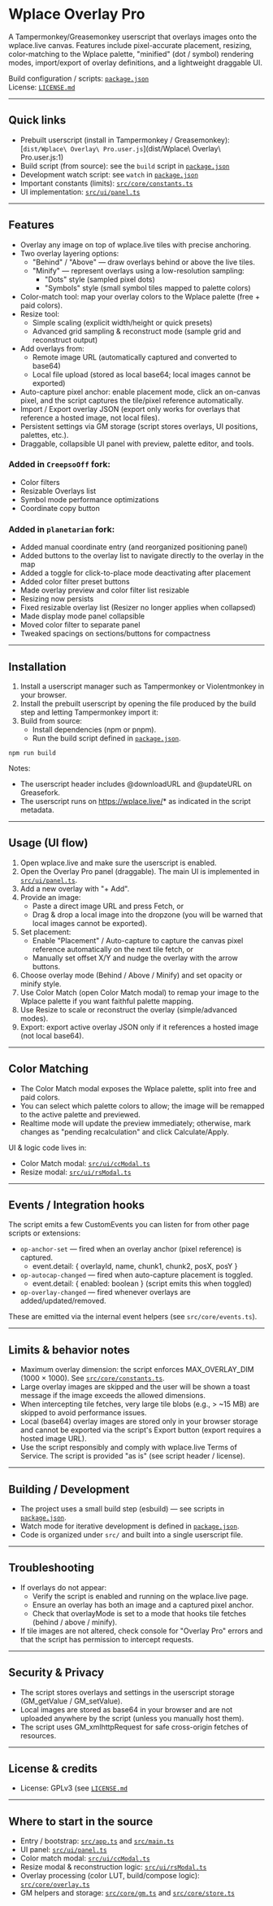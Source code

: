 # Wplace Overlay Pro

A Tampermonkey/Greasemonkey userscript that overlays images onto the wplace.live canvas. Features include pixel-accurate placement, resizing, color-matching to the Wplace palette, "minified" (dot / symbol) rendering modes, import/export of overlay definitions, and a lightweight draggable UI.

Build configuration / scripts: [`package.json`](package.json:7)  
License: [`LICENSE.md`](LICENSE.md:1)

---

## Quick links
- Prebuilt userscript (install in Tampermonkey / Greasemonkey): [`dist/Wplace\ Overlay\ Pro.user.js`](dist/Wplace\ Overlay\ Pro.user.js:1)  
- Build script (from source): see the `build` script in [`package.json`](package.json:7)  
- Development watch script: see `watch` in [`package.json`](package.json:8)  
- Important constants (limits): [`src/core/constants.ts`](src/core/constants.ts:1)  
- UI implementation: [`src/ui/panel.ts`](src/ui/panel.ts:1)

---

## Features
- Overlay any image on top of wplace.live tiles with precise anchoring.
- Two overlay layering options:
  - "Behind" / "Above" — draw overlays behind or above the live tiles.
  - "Minify" — represent overlays using a low-resolution sampling:
    - "Dots" style (sampled pixel dots)
    - "Symbols" style (small symbol tiles mapped to palette colors)
- Color-match tool: map your overlay colors to the Wplace palette (free + paid colors).
- Resize tool:
  - Simple scaling (explicit width/height or quick presets)
  - Advanced grid sampling & reconstruct mode (sample grid and reconstruct output)
- Add overlays from:
  - Remote image URL (automatically captured and converted to base64)
  - Local file upload (stored as local base64; local images cannot be exported)
- Auto-capture pixel anchor: enable placement mode, click an on-canvas pixel, and the script captures the tile/pixel reference automatically.
- Import / Export overlay JSON (export only works for overlays that reference a hosted image, not local files).
- Persistent settings via GM storage (script stores overlays, UI positions, palettes, etc.).
- Draggable, collapsible UI panel with preview, palette editor, and tools.

### Added in `CreepsoOff` fork:
- Color filters
- Resizable Overlays list
- Symbol mode performance optimizations
- Coordinate copy button

### Added in `planetarian` fork:
- Added manual coordinate entry (and reorganized positioning panel)
- Added buttons to the overlay list to navigate directly to the overlay in the map
- Added a toggle for click-to-place mode deactivating after placement
- Added color filter preset buttons
- Made overlay preview and color filter list resizable
- Resizing now persists
- Fixed resizable overlay list (Resizer no longer applies when collapsed)
- Made display mode panel collapsible
- Moved color filter to separate panel
- Tweaked spacings on sections/buttons for compactness

---

## Installation

1. Install a userscript manager such as Tampermonkey or Violentmonkey in your browser.
2. Install the prebuilt userscript by opening the file produced by the build step and letting Tampermonkey import it:
3. Build from source:
   - Install dependencies (npm or pnpm).
   - Run the build script defined in [`package.json`](package.json:7). 

```
npm run build
```

Notes:
- The userscript header includes @downloadURL and @updateURL on Greasefork.
- The userscript runs on https://wplace.live/* as indicated in the script metadata.

---

## Usage (UI flow)
1. Open wplace.live and make sure the userscript is enabled.
2. Open the Overlay Pro panel (draggable). The main UI is implemented in [`src/ui/panel.ts`](src/ui/panel.ts:1).
3. Add a new overlay with "+ Add".
4. Provide an image:
   - Paste a direct image URL and press Fetch, or
   - Drag & drop a local image into the dropzone (you will be warned that local images cannot be exported).
5. Set placement:
   - Enable "Placement" / Auto-capture to capture the canvas pixel reference automatically on the next tile fetch, or
   - Manually set offset X/Y and nudge the overlay with the arrow buttons.
6. Choose overlay mode (Behind / Above / Minify) and set opacity or minify style.
7. Use Color Match (open Color Match modal) to remap your image to the Wplace palette if you want faithful palette mapping.
8. Use Resize to scale or reconstruct the overlay (simple/advanced modes).
9. Export: export active overlay JSON only if it references a hosted image (not local base64).

---

## Color Matching
- The Color Match modal exposes the Wplace palette, split into free and paid colors.
- You can select which palette colors to allow; the image will be remapped to the active palette and previewed.
- Realtime mode will update the preview immediately; otherwise, mark changes as "pending recalculation" and click Calculate/Apply.

UI & logic code lives in:
- Color Match modal: [`src/ui/ccModal.ts`](src/ui/ccModal.ts:1)
- Resize modal: [`src/ui/rsModal.ts`](src/ui/rsModal.ts:1)

---

## Events / Integration hooks
The script emits a few CustomEvents you can listen for from other page scripts or extensions:
- `op-anchor-set` — fired when an overlay anchor (pixel reference) is captured.
  - event.detail: { overlayId, name, chunk1, chunk2, posX, posY }
- `op-autocap-changed` — fired when auto-capture placement is toggled.
  - event.detail: { enabled: boolean } (script emits this when toggled)
- `op-overlay-changed` — fired whenever overlays are added/updated/removed.

These are emitted via the internal event helpers (see `src/core/events.ts`).

---

## Limits & behavior notes
- Maximum overlay dimension: the script enforces MAX_OVERLAY_DIM (1000 × 1000). See [`src/core/constants.ts`](src/core/constants.ts:1).
- Large overlay images are skipped and the user will be shown a toast message if the image exceeds the allowed dimensions.
- When intercepting tile fetches, very large tile blobs (e.g., > ~15 MB) are skipped to avoid performance issues.
- Local (base64) overlay images are stored only in your browser storage and cannot be exported via the script's Export button (export requires a hosted image URL).
- Use the script responsibly and comply with wplace.live Terms of Service. The script is provided "as is" (see script header / license).

---

## Building / Development
- The project uses a small build step (esbuild) — see scripts in [`package.json`](package.json:7).
- Watch mode for iterative development is defined in [`package.json`](package.json:8).
- Code is organized under `src/` and built into a single userscript file.

---

## Troubleshooting
- If overlays do not appear:
  - Verify the script is enabled and running on the wplace.live page.
  - Ensure an overlay has both an image and a captured pixel anchor.
  - Check that overlayMode is set to a mode that hooks tile fetches (behind / above / minify).
- If tile images are not altered, check console for "Overlay Pro" errors and that the script has permission to intercept requests.

---

## Security & Privacy
- The script stores overlays and settings in the userscript storage (GM_getValue / GM_setValue).
- Local images are stored as base64 in your browser and are not uploaded anywhere by the script (unless you manually host them).
- The script uses GM_xmlhttpRequest for safe cross-origin fetches of resources.

---

## License & credits
- License: GPLv3 (see [`LICENSE.md`](LICENSE.md:1)

---

## Where to start in the source
- Entry / bootstrap: [`src/app.ts`](src/app.ts:1) and [`src/main.ts`](src/main.ts:1)  
- UI panel: [`src/ui/panel.ts`](src/ui/panel.ts:1)  
- Color match modal: [`src/ui/ccModal.ts`](src/ui/ccModal.ts:1)  
- Resize modal & reconstruction logic: [`src/ui/rsModal.ts`](src/ui/rsModal.ts:1)  
- Overlay processing (color LUT, build/compose logic): [`src/core/overlay.ts`](src/core/overlay.ts:1)  
- GM helpers and storage: [`src/core/gm.ts`](src/core/gm.ts:1) and [`src/core/store.ts`](src/core/store.ts:1)
